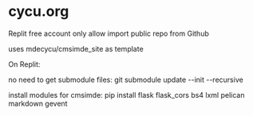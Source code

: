 # cycu.org

Replit free account only allow import public repo from Github

uses mdecycu/cmsimde_site as template

On Replit:

no need to get submodule files: git submodule update --init --recursive 

install modules for cmsimde: pip install flask flask_cors bs4 lxml pelican markdown gevent

